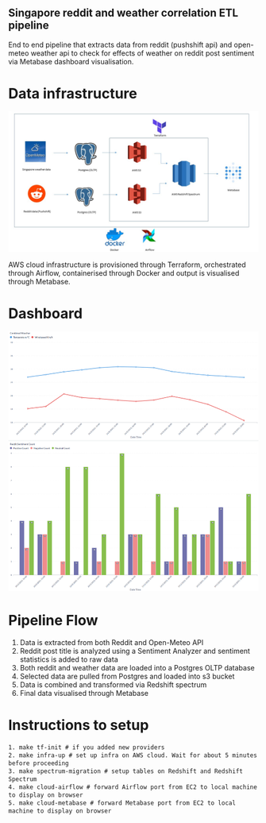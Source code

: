 ## Singapore reddit and weather correlation ETL pipeline

End to end pipeline that extracts data from reddit (pushshift api) and open-meteo weather api to check for effects of weather on reddit post sentiment via Metabase 
dashboard visualisation.



# Data infrastructure
![DE Infra](/assets/images/data_proj_flowchart.jpg)

AWS cloud infrastructure is provisioned through Terraform, orchestrated through Airflow, containerised through Docker and output is visualised through Metabase.

# Dashboard
![DE Infra](/assets/images/reddit_weather_dashboard.png)

# Pipeline Flow

1. Data is extracted from both Reddit and Open-Meteo API
2. Reddit post title is analyzed using a Sentiment Analyzer and sentiment statistics is added to raw data
3. Both reddit and weather data are loaded into a Postgres OLTP database
4. Selected data are pulled from Postgres and loaded into s3 bucket
5. Data is combined and transformed via Redshift spectrum
6. Final data visualised through Metabase

# Instructions to setup

```shell
1. make tf-init # if you added new providers
2. make infra-up # set up infra on AWS cloud. Wait for about 5 minutes before proceeding
3. make spectrum-migration # setup tables on Redshift and Redshift Spectrum
4. make cloud-airflow # forward Airflow port from EC2 to local machine to display on browser
5. make cloud-metabase # forward Metabase port from EC2 to local machine to display on browser